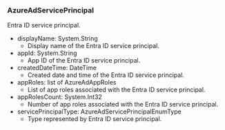 ### AzureAdServicePrincipal
Entra ID service principal.

- displayName: System.String
  - Display name of the Entra ID service principal.
- appId: System.String
  - App ID of the Entra ID service principal.
- createdDateTime: DateTime
  - Created date and time of the Entra ID service principal.
- appRoles: list of AzureAdAppRoles
  - List of app roles associated with the Entra ID service principal.
- appRolesCount: System.Int32
  - Number of app roles associated with the Entra ID service principal.
- servicePrincipalType: AzureAdServicePrincipalEnumType
  - Type represented by Entra ID service principal.
